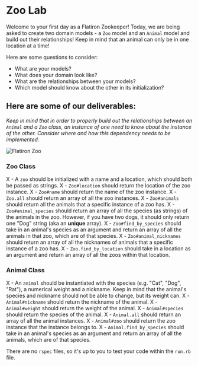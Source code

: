 # Zoo Lab

Welcome to your first day as a Flatiron Zookeeper!
Today, we are being asked to create two domain models - a `Zoo` model and an `Animal` model and build out their relationships! Keep in mind that an animal can only be in one location at a time!

Here are some questions to consider:

* What are your models?
* What does your domain look like?
* What are the relationships between your models? 
* Which model should know about the other in its initialization?

## Here are some of our deliverables:

_Keep in mind that in order to properly build out the relationships between an `Animal` and a `Zoo` class, an instance of one need to know about the instance of the other. Consider where and how this dependency needs to be implemented._

![Flatiron Zoo](https://curriculum-content.s3.amazonaws.com/module-1/ruby-oo-relationships/flatiron-zoo-exercise/Image_124_ZooGraphic.png)

### Zoo Class
X - A `zoo` should be initialized with a name and a location, which should both be passed as strings.
X - `Zoo#location` should return the location of the zoo instance.
X - `Zoo#name` should return the name of the zoo instance.
X - `Zoo.all` should return an array of all the zoo instances.
X - `Zoo#animals` should return all the animals that a specific instance of a zoo has.
X - `Zoo#animal_species` should return an array of all the species (as strings) of the animals in the zoo. However, if you have two dogs, it should only return one "Dog" string (aka an **unique** array).
X - `Zoo#find_by_species` should take in an animal's species as an argument and return an array of all the animals in that zoo, which are of that species.
X - `Zoo#animal_nicknames` should return an array of all the nicknames of animals that a specific instance of a zoo has.
X - `Zoo.find_by_location` should take in a location as an argument and return an array of all the zoos within that location.

### Animal Class
X - An `animal` should be instantiated with the species (e.g. "Cat", "Dog", "Rat"), a numerical weight and a nickname. Keep in mind that the animal's species and nickname should not be able to change, but its weight can.
X - `Animal#nickname` should return the nickname of the animal.
X - `Animal#weight` should return the weight of the animal.
X - `Animal#species` should return the species of the animal.
X - `Animal.all` should return an array of all the animal instances.
X - `Animal#zoo` should return the zoo instance that the instance belongs to.
X - `Animal.find_by_species` should take in an animal's species as an argument and return an array of all the animals, which are of that species.

There are no `rspec` files, so it's up to you to test your code within the `run.rb` file.
